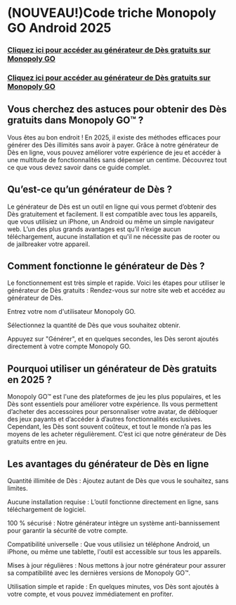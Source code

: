 # (NOUVEAU!)Code triche Monopoly GO Android 2025

### **[Cliquez ici pour accéder au générateur de Dès gratuits sur Monopoly GO](https://lookerstudio.google.com/s/u0eIqyiacxE)**

### **[Cliquez ici pour accéder au générateur de Dès gratuits sur Monopoly GO](https://lookerstudio.google.com/s/u0eIqyiacxE)**

## Vous cherchez des astuces pour obtenir des Dès gratuits dans Monopoly GO™ ? 

Vous êtes au bon endroit ! En 2025, il existe des méthodes efficaces pour générer des Dès illimités sans avoir à payer. Grâce à notre générateur de Dès en ligne, vous pouvez améliorer votre expérience de jeu et accéder à une multitude de fonctionnalités sans dépenser un centime. Découvrez tout ce que vous devez savoir dans ce guide complet.

## Qu’est-ce qu’un générateur de Dès ?

Le générateur de Dès est un outil en ligne qui vous permet d’obtenir des Dès gratuitement et facilement. Il est compatible avec tous les appareils, que vous utilisiez un iPhone, un Android ou même un simple navigateur web. L’un des plus grands avantages est qu’il n’exige aucun téléchargement, aucune installation et qu'il ne nécessite pas de rooter ou de jailbreaker votre appareil.

## Comment fonctionne le générateur de Dès ?

Le fonctionnement est très simple et rapide. Voici les étapes pour utiliser le générateur de Dès gratuits : Rendez-vous sur notre site web et accédez au générateur de Dès.

Entrez votre nom d'utilisateur Monopoly GO.

Sélectionnez la quantité de Dès que vous souhaitez obtenir.

Appuyez sur "Générer", et en quelques secondes, les Dès seront ajoutés directement à votre compte Monopoly GO.

## Pourquoi utiliser un générateur de Dès gratuits en 2025 ?

Monopoly GO™ est l'une des plateformes de jeu les plus populaires, et les Dès sont essentiels pour améliorer votre expérience. Ils vous permettent d’acheter des accessoires pour personnaliser votre avatar, de débloquer des jeux payants et d’accéder à d’autres fonctionnalités exclusives. Cependant, les Dès sont souvent coûteux, et tout le monde n’a pas les moyens de les acheter régulièrement. C’est ici que notre générateur de Dès gratuits entre en jeu.

## Les avantages du générateur de Dès en ligne

Quantité illimitée de Dès : Ajoutez autant de Dès que vous le souhaitez, sans limites.

Aucune installation requise : L’outil fonctionne directement en ligne, sans téléchargement de logiciel.

100 % sécurisé : Notre générateur intègre un système anti-bannissement pour garantir la sécurité de votre compte.

Compatibilité universelle : Que vous utilisiez un téléphone Android, un iPhone, ou même une tablette, l'outil est accessible sur tous les appareils.

Mises à jour régulières : Nous mettons à jour notre générateur pour assurer sa compatibilité avec les dernières versions de Monopoly GO™.

Utilisation simple et rapide : En quelques minutes, vos Dès sont ajoutés à votre compte, et vous pouvez immédiatement en profiter.